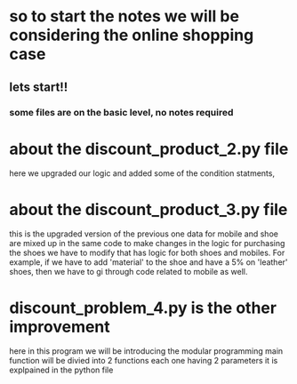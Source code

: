 # so to start the notes we will be considering the online shopping case
## lets start!!
### some files are on the basic level, no notes required


# about the discount_product_2.py file
here we upgraded our logic and added some of the condition statments, 

# about the discount_product_3.py file
this is the upgraded version of the previous one
data for mobile and shoe are mixed up in the same code
to make changes in the logic for purchasing the shoes we have to modify that has logic for both shoes and mobiles. For example, if we have to add 'material' to the shoe and have a 5% on 'leather' shoes, then we have to gi through code related to mobile as well.
# discount_problem_4.py is the other improvement
here in this program we will be introducing the modular programming
main function will be divied into 2 functions each one having 2 parameters
it is explpained in the python file